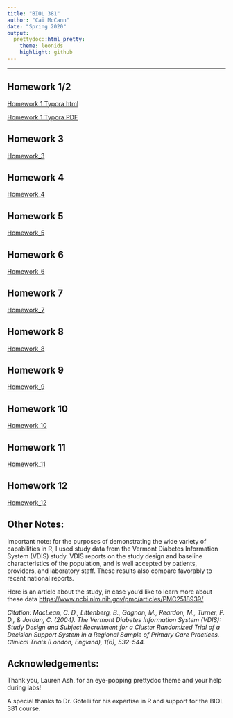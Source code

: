 ```yaml
---
title: "BIOL 381"
author: "Cai McCann"
date: "Spring 2020"
output: 
  prettydoc::html_pretty:
    theme: leonids
    highlight: github
---
```


--------------------------------------------------------------------------------

## Homework 1/2

[Homework 1 Typora html](Typora_Homework_1.html) 

[Homework 1 Typora PDF](Typora_Homework_1.pdf)

## Homework 3
[Homework_3](Homework_3.html)

## Homework 4
[Homework_4](Homework_4.html)

## Homework 5
[Homework_5](Homework_5.html)

## Homework 6
[Homework_6](Homework_6.html)

## Homework 7
[Homework_7](Homework_7.html)

## Homework 8
[Homework_8](Homework_8.html)

## Homework 9
[Homework_9](Homework_9.html)

## Homework 10
[Homework_10](Homework_10.html)

## Homework 11
[Homework_11](Homework_11.html)

## Homework 12
[Homework_12](Homework_12.html)


## Other Notes: 
 
Important note: for the purposes of demonstrating the wide variety of capabilities in R, I used study data from the Vermont Diabetes Information System
(VDIS) study. VDIS reports on the study design and baseline characteristics of the population, and is well accepted by patients, providers, and laboratory staff. These results also compare favorably to recent national reports.

Here is an article about the study, in case you’d like to learn more about these data <https://www.ncbi.nlm.nih.gov/pmc/articles/PMC2518939/>

*Citation: MacLean, C. D., Littenberg, B., Gagnon, M., Reardon, M., Turner, P. D., & Jordan, C. (2004). The Vermont Diabetes Information System (VDIS): Study Design and Subject Recruitment for a Cluster Randomized Trial of a Decision Support System in a Regional Sample of Primary Care Practices. Clinical Trials (London, England), 1(6), 532–544.*

## Acknowledgements: 

Thank you, Lauren Ash, for an eye-popping prettydoc theme and your help during labs!

A special thanks to Dr. Gotelli for his expertise in R and support for the BIOL 381 course. 
 


